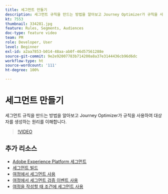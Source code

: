 ```yaml
---
title: 세그먼트 만들기
description: 세그먼트 규칙을 만드는 방법을 알아보고 Journey Optimizer가 규칙을 사용하여 대상자를 생성하는 원리를 이해합니다.
kt: 7553
thumbnail: 334281.jpg
feature: Rules, Segments, Audiences
doc-type: feature video
team: PM
role: Developer, User
level: Beginner
exl-id: a2aa7853-b014-48aa-ab0f-46d57561288e
source-git-commit: 9e2e92007783b714200a8a37e3144436cb96d6dc
workflow-type: ht
source-wordcount: '111'
ht-degree: 100%

---
```


# 세그먼트 만들기

세그먼트 규칙을 만드는 방법을 알아보고 Journey Optimizer가 규칙을 사용하여 대상자를 생성하는 원리를 이해합니다.

>[!VIDEO](https://video.tv.adobe.com/v/334281?quality=12)

## 추가 리소스

* [Adobe Experience Platform 세그먼트](https://experienceleague.adobe.com/docs/journey-optimizer/using/segment/segments/about-segments.html?lang=ko)
* [세그먼트 빌드](https://experienceleague.adobe.com/docs/journey-optimizer/using/segment/segments/creating-a-segment.html?lang=ko)
* [여정에서 세그먼트 사용](https://experienceleague.adobe.com/docs/journey-optimizer/using/orchestrate-journeys/about-journey-building/read-segment.html?lang=ko)
* [여정에서 세그먼트 검증 이벤트 사용](https://experienceleague.adobe.com/docs/journey-optimizer/using/orchestrate-journeys/about-journey-building/segment-qualification-events.html?lang=ko)
* [여정을 작성할 때 조건에 세그먼트 사용](https://experienceleague.adobe.com/docs/journey-optimizer/using/orchestrate-journeys/about-journey-building/condition-activity.html?lang=ko#using-a-segment)
